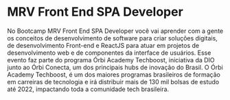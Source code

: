 # MRV Front End SPA Developer
No Bootcamp MRV Front End SPA Developer você vai aprender com a gente os conceitos de desenvolvimento de software para criar soluções digitais,
de desenvolvimento Front-end e ReactJS para atuar em projetos de desenvolvimento web e de componentes da interface de usuários. Esse evento faz parte do programa Órbi Academy Techboost,
iniciativa da DIO junto ao Órbi Conecta, um dos principais hubs de inovação do Brasil.
O Órbi Academy Techboost, é um dos maiores programas brasileiros de formação em carreiras de tecnologia e irá distribuir mais de 130 mil bolsas de estudo até 2022, impactando toda a comunidade tech brasileira.
